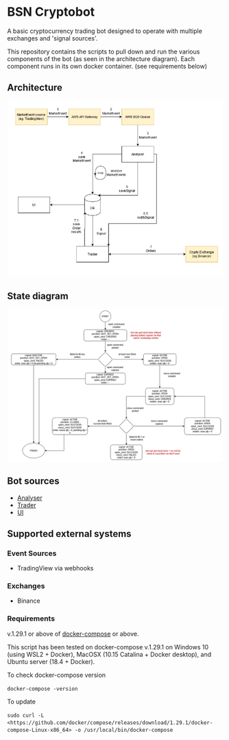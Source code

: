 # BSN Cryptobot

A basic cryptocurrency trading bot designed to operate with multiple exchanges and 'signal sources'.

This repository contains the scripts to pull down and run the various components of the bot (as seen in the architecture diagram). Each component runs in its own docker container. (see requirements below)

## Architecture

![BSN Cryptobot Architecture](Architecture.png "BSN Cryptobot Architecture")

## State diagram

![BSN Cryptobot State Diagram](StateMachine.png "BSN Cryptobot State Diagram")

## Bot sources

- [Analyser](https://github.com/bsn-group/analyzer)
- [Trader](https://github.com/bsn-group/trader)
- [UI](https://github.com/bsn-group/cryptobot-ui)

## Supported external systems

### Event Sources

- TradingView via webhooks

### Exchanges

- Binance


### Requirements

v.1.29.1 or above of [docker-compose](https://github.com/docker/compose/releases) or above.

This script has been tested on docker-compose v.1.29.1 on Windows 10 (using WSL2 + Docker), MacOSX (10.15 Catalina + Docker desktop), and Ubuntu server (18.4 + Docker).

To check docker-compose version

`docker-compose -version`

To update

`sudo curl -L <https://github.com/docker/compose/releases/download/1.29.1/docker-compose-Linux-x86_64> -o /usr/local/bin/docker-compose`

